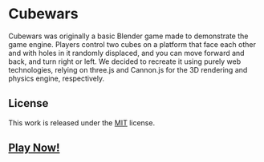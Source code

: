 # Cubewars
Cubewars was originally a basic Blender game made to demonstrate the game engine. Players control two cubes on a platform that face each other and with holes in it randomly displaced, and you can move forward and back, and turn right or left. We decided to recreate it using purely web technologies, relying on three.js and Cannon.js for the 3D rendering and physics engine, respectively.

## License
This work is released under the [MIT](http://opensource.org/licenses/MIT) license.

## [Play Now!](https://cdn.rawgit.com/ianholst/cubewars/master/index.html)
